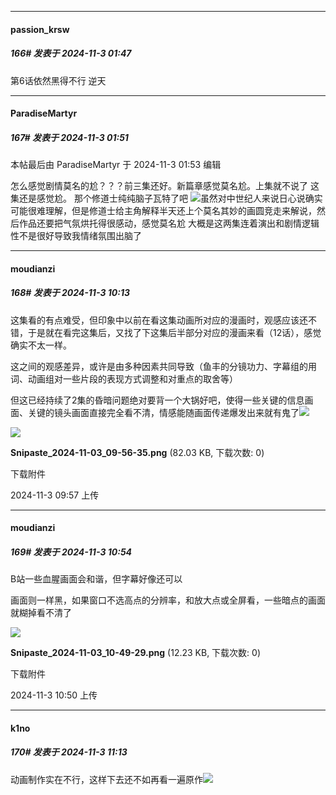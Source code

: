 ﻿
*****

####  passion_krsw  
##### 166#       发表于 2024-11-3 01:47

第6话依然黑得不行 逆天


*****

####  ParadiseMartyr  
##### 167#       发表于 2024-11-3 01:51

 本帖最后由 ParadiseMartyr 于 2024-11-3 01:53 编辑 

怎么感觉剧情莫名的尬？？？前三集还好。新篇章感觉莫名尬。上集就不说了
这集还是感觉尬。
那个修道士纯纯脑子瓦特了吧
<img src="https://static.saraba1st.com/image/smiley/face2017/053.png" referrerpolicy="no-referrer">虽然对中世纪人来说日心说确实可能很难理解，但是修道士给主角解释半天还上个莫名其妙的画圆竞走来解说，然后作品还要把气氛烘托得很感动，感觉莫名尬
大概是这两集连着演出和剧情逻辑性不是很好导致我情绪氛围出脑了


*****

####  moudianzi  
##### 168#       发表于 2024-11-3 10:13

这集看的有点难受，但印象中以前在看这集动画所对应的漫画时，观感应该还不错，于是就在看完这集后，又找了下这集后半部分对应的漫画来看（12话），感觉确实不太一样。

这之间的观感差异，或许是由多种因素共同导致（鱼丰的分镜功力、字幕组的用词、动画组对一些片段的表现方式调整和对重点的取舍等）

但这已经持续了2集的昏暗问题绝对要背一个大锅好吧，使得一些关键的信息画面、关键的镜头画面直接完全看不清，情感能随画面传递爆发出来就有鬼了<img src="https://static.saraba1st.com/image/smiley/face2017/047.png" referrerpolicy="no-referrer">

<img src="https://img.saraba1st.com/forum/202411/03/095722e1w1ry8314u1fv4e.png" referrerpolicy="no-referrer">

<strong>Snipaste_2024-11-03_09-56-35.png</strong> (82.03 KB, 下载次数: 0)

下载附件

2024-11-3 09:57 上传


*****

####  moudianzi  
##### 169#       发表于 2024-11-3 10:54

B站一些血腥画面会和谐，但字幕好像还可以

画面则一样黑，如果窗口不选高点的分辨率，和放大点或全屏看，一些暗点的画面就糊掉看不清了

<img src="https://img.saraba1st.com/forum/202411/03/105004edwzqwcdfzs222yq.png" referrerpolicy="no-referrer">

<strong>Snipaste_2024-11-03_10-49-29.png</strong> (12.23 KB, 下载次数: 0)

下载附件

2024-11-3 10:50 上传


*****

####  k1no  
##### 170#       发表于 2024-11-3 11:13

动画制作实在不行，这样下去还不如再看一遍原作<img src="https://static.saraba1st.com/image/smiley/face2017/001.png" referrerpolicy="no-referrer">

